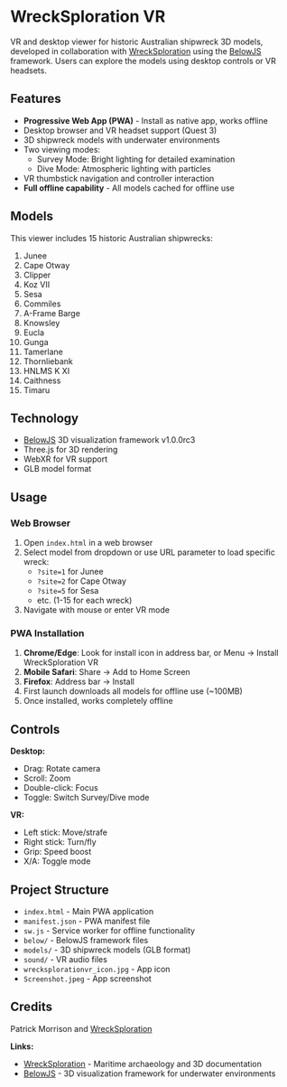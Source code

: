 # WreckSploration VR

VR and desktop viewer for historic Australian shipwreck 3D models, developed in collaboration with [WreckSploration](https://wrecksploration.au) using the [BelowJS](https://belowjs.com) framework. Users can explore the models using desktop controls or VR headsets.

## Features

- **Progressive Web App (PWA)** - Install as native app, works offline
- Desktop browser and VR headset support (Quest 3)
- 3D shipwreck models with underwater environments
- Two viewing modes:
  - Survey Mode: Bright lighting for detailed examination
  - Dive Mode: Atmospheric lighting with particles
- VR thumbstick navigation and controller interaction
- **Full offline capability** - All models cached for offline use

## Models

This viewer includes 15 historic Australian shipwrecks:

1. Junee
2. Cape Otway  
3. Clipper
4. Koz VII
5. Sesa
6. Commiles
7. A-Frame Barge
8. Knowsley
9. Eucla
10. Gunga
11. Tamerlane
12. Thornliebank
13. HNLMS K XI
14. Caithness
15. Timaru

## Technology

- [BelowJS](https://belowjs.com) 3D visualization framework v1.0.0rc3
- Three.js for 3D rendering
- WebXR for VR support
- GLB model format

## Usage

### Web Browser
1. Open `index.html` in a web browser
2. Select model from dropdown or use URL parameter to load specific wreck:
   - `?site=1` for Junee
   - `?site=2` for Cape Otway  
   - `?site=5` for Sesa
   - etc. (1-15 for each wreck)
3. Navigate with mouse or enter VR mode

### PWA Installation
1. **Chrome/Edge**: Look for install icon in address bar, or Menu → Install WreckSploration VR
2. **Mobile Safari**: Share → Add to Home Screen
3. **Firefox**: Address bar → Install
4. First launch downloads all models for offline use (~100MB)
5. Once installed, works completely offline

## Controls

**Desktop:**
- Drag: Rotate camera
- Scroll: Zoom
- Double-click: Focus
- Toggle: Switch Survey/Dive mode

**VR:**
- Left stick: Move/strafe
- Right stick: Turn/fly
- Grip: Speed boost
- X/A: Toggle mode


## Project Structure

- `index.html` - Main PWA application
- `manifest.json` - PWA manifest file
- `sw.js` - Service worker for offline functionality
- `below/` - BelowJS framework files
- `models/` - 3D shipwreck models (GLB format)
- `sound/` - VR audio files
- `wrecksplorationvr_icon.jpg` - App icon
- `Screenshot.jpeg` - App screenshot

## Credits

Patrick Morrison and [WreckSploration](https://wrecksploration.au)

**Links:**
- [WreckSploration](https://wrecksploration.au) - Maritime archaeology and 3D documentation
- [BelowJS](https://belowjs.com) - 3D visualization framework for underwater environments